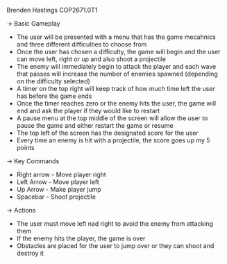 Brenden Hastings
COP2671.0T1

-> Basic Gameplay
- The user will be presented with a menu that has the game mecahnics and three different difficulties to choose from
- Once the user has chosen a difficulty, the game will begin and the user can move left, right or up and also shoot a projectile
- The enemy will immediately begin to attack the player and each wave that passes will increase the number of enemies spawned (depending on the difficulty selected)
- A timer on the top right will keep track of how much time left the user has before the game ends
- Once the timer reaches zero or the enemy hits the user, the game will end and ask the player if they would like to restart
- A pause menu at the top middle of the screen will allow the user to pause the game and either restart the game or resume
- The top left of the screen has the designated score for the user
- Every time an enemy is hit with a projectile, the score goes up my 5 points

-> Key Commands
- Right arrow - Move player right
- Left Arrow - Move player left
- Up Arrow - Make player jump
- Spacebar - Shoot projectile

-> Actions
- The user must move left nad right to avoid the enemy from attacking them
- If the enemy hits the player, the game is over
- Obstacles are placed for the user to jump over or they can shoot and destroy it
